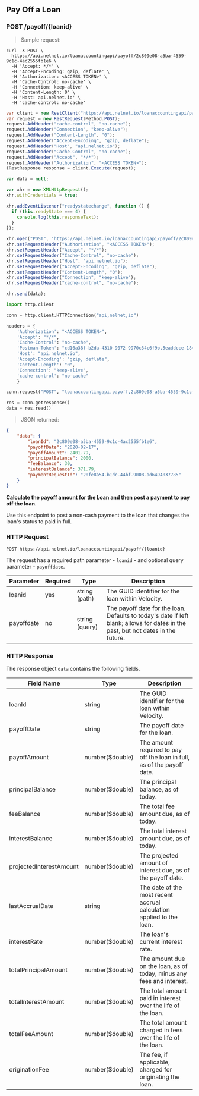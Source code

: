 <!--Endpoint introduction -->
## Pay Off a Loan

### POST /payoff/{loanid}

<!-- RIGHT: code samples -->

> Sample request:

```shell
curl -X POST \
  https://api.nelnet.io/loanaccountingapi/payoff/2c809e08-a5ba-4559-9c1c-4ac2555fb1e6 \
  -H 'Accept: */*' \
  -H 'Accept-Encoding: gzip, deflate' \
  -H 'Authorization: <ACCESS TOKEN>' \
  -H 'Cache-Control: no-cache' \
  -H 'Connection: keep-alive' \
  -H 'Content-Length: 0' \
  -H 'Host: api.nelnet.io' \
  -H 'cache-control: no-cache'

```

```csharp
var client = new RestClient("https://api.nelnet.io/loanaccountingapi/payoff/2c809e08-a5ba-4559-9c1c-4ac2555fb1e6");
var request = new RestRequest(Method.POST);
request.AddHeader("cache-control", "no-cache");
request.AddHeader("Connection", "keep-alive");
request.AddHeader("Content-Length", "0");
request.AddHeader("Accept-Encoding", "gzip, deflate");
request.AddHeader("Host", "api.nelnet.io");
request.AddHeader("Cache-Control", "no-cache");
request.AddHeader("Accept", "*/*");
request.AddHeader("Authorization", "<ACCESS TOKEN>");
IRestResponse response = client.Execute(request);

```

```javascript
var data = null;

var xhr = new XMLHttpRequest();
xhr.withCredentials = true;

xhr.addEventListener("readystatechange", function () {
  if (this.readyState === 4) {
    console.log(this.responseText);
  }
});

xhr.open("POST", "https://api.nelnet.io/loanaccountingapi/payoff/2c809e08-a5ba-4559-9c1c-4ac2555fb1e6");
xhr.setRequestHeader("Authorization", "<ACCESS TOKEN>");
xhr.setRequestHeader("Accept", "*/*");
xhr.setRequestHeader("Cache-Control", "no-cache");
xhr.setRequestHeader("Host", "api.nelnet.io");
xhr.setRequestHeader("Accept-Encoding", "gzip, deflate");
xhr.setRequestHeader("Content-Length", "0");
xhr.setRequestHeader("Connection", "keep-alive");
xhr.setRequestHeader("cache-control", "no-cache");

xhr.send(data);

```

```python
import http.client

conn = http.client.HTTPConnection("api,nelnet,io")

headers = {
    'Authorization': "<ACCESS TOKEN>",
    'Accept': "*/*",
    'Cache-Control': "no-cache",
    'Postman-Token': "cd16a38f-b2da-4310-9072-9970c34c6f9b,5eaddcce-184c-46c9-9dc3-7771f394f4d9",
    'Host': "api.nelnet.io",
    'Accept-Encoding': "gzip, deflate",
    'Content-Length': "0",
    'Connection': "keep-alive",
    'cache-control': "no-cache"
    }

conn.request("POST", "loanaccountingapi,payoff,2c809e08-a5ba-4559-9c1c-4ac2555fb1e6", headers=headers)

res = conn.getresponse()
data = res.read()

```

> JSON returned:

```json
{
    "data": {
        "loanId": "2c809e08-a5ba-4559-9c1c-4ac2555fb1e6",
        "payoffDate": "2020-02-17",
        "payoffAmount": 2401.79,
        "principalBalance": 2000,
        "feeBalance": 30,
        "interestBalance": 371.79,
        "paymentRequestId": "20fe8a54-b1dc-44bf-9008-ad6494037785"
    }
}

```

<!-- LEFT: documentation -->

**Calculate the payoff amount for the Loan and then post a payment to pay off the loan.**

Use this endpoint to post a non-cash payment to the loan that changes the loan's status to paid in full.

### HTTP Request

`POST https://api.nelnet.io/loanaccountingapi/payoff/{loanid}`

The request has a required path parameter - `loanid` - and optional query parameter - `payoffdate`.

Parameter | Required | Type | Description
----------| -------- | ---- | -----------
loanid | yes | string (path) | The GUID identifier for the loan within Velocity.
payoffdate | no | string (query) | The payoff date for the loan. Defaults to today's date if left blank; allows for dates in the past, but not dates in the future.

### HTTP Response

The response object `data` contains the following fields.

Field Name | Type | Description
---------- | ------- | -------
loanId | string | The GUID identifier for the loan within Velocity.
payoffDate | string | The payoff date for the loan. 
payoffAmount | number($double) | The amount required to pay off the loan in full, as of the payoff date.
principalBalance | number($double) | The principal balance, as of today.
feeBalance | number($double) | The total fee amount due, as of today.
interestBalance | number($double) | The total interest amount due, as of today.
projectedInterestAmount | number($double) | The projected amount of interest due, as of the payoff date.
lastAccrualDate | string | The date of the most recent accrual calculation applied to the loan.
interestRate | number($double) | The loan's current interest rate.
totalPrincipalAmount | number($double) | The amount due on the loan, as of today, minus any fees and interest.
totalInterestAmount | number($double) | The total amount paid in interest over the life of the loan.
totalFeeAmount | number($double) | The total amount charged in fees over the life of the loan.
originationFee | number($double) | The fee, if applicable, charged for originating the loan.